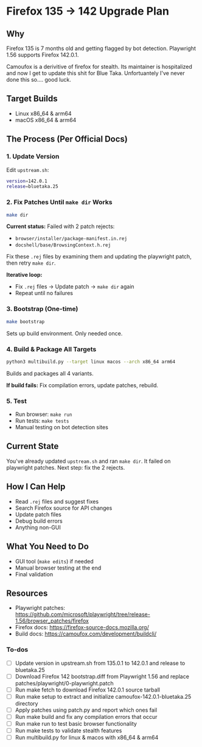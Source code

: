 <!-- d4a4d01e-05bb-4d19-863d-6ffff97848a7 55d1912a-7e22-4bf2-a691-214ee21346bc -->
# Firefox 135 → 142 Upgrade Plan

## Why

Firefox 135 is 7 months old and getting flagged by bot detection. Playwright 1.56 supports Firefox 142.0.1.



Camoufox is a derivitive of firefox for stealth.  Its maintainer is hospitalized and now I get to update this shit for Blue Taka.  Unfortuantely I've never done this so.... good luck.  

## Target Builds

- Linux x86_64 & arm64
- macOS x86_64 & arm64

## The Process (Per Official Docs)

### 1. Update Version

Edit `upstream.sh`:

```bash
version=142.0.1
release=bluetaka.25
```

### 2. Fix Patches Until `make dir` Works

```bash
make dir
```

**Current status:** Failed with 2 patch rejects:

- `browser/installer/package-manifest.in.rej`
- `docshell/base/BrowsingContext.h.rej`

Fix these `.rej` files by examining them and updating the playwright patch, then retry `make dir`.

**Iterative loop:**

- Fix `.rej` files → Update patch → `make dir` again
- Repeat until no failures

### 3. Bootstrap (One-time)

```bash
make bootstrap
```

Sets up build environment. Only needed once.

### 4. Build & Package All Targets

```bash
python3 multibuild.py --target linux macos --arch x86_64 arm64
```

Builds and packages all 4 variants.

**If build fails:** Fix compilation errors, update patches, rebuild.

### 5. Test

- Run browser: `make run`
- Run tests: `make tests`
- Manual testing on bot detection sites

## Current State

You've already updated `upstream.sh` and ran `make dir`. It failed on playwright patches. Next step: fix the 2 rejects.

## How I Can Help

- Read `.rej` files and suggest fixes
- Search Firefox source for API changes
- Update patch files
- Debug build errors
- Anything non-GUI

## What You Need to Do

- GUI tool (`make edits`) if needed
- Manual browser testing at the end
- Final validation

## Resources

- Playwright patches: https://github.com/microsoft/playwright/tree/release-1.56/browser_patches/firefox
- Firefox docs: https://firefox-source-docs.mozilla.org/
- Build docs: https://camoufox.com/development/buildcli/

### To-dos

- [ ] Update version in upstream.sh from 135.0.1 to 142.0.1 and release to bluetaka.25
- [ ] Download Firefox 142 bootstrap.diff from Playwright 1.56 and replace patches/playwright/0-playwright.patch
- [ ] Run make fetch to download Firefox 142.0.1 source tarball
- [ ] Run make setup to extract and initialize camoufox-142.0.1-bluetaka.25 directory
- [ ] Apply patches using patch.py and report which ones fail
- [ ] Run make build and fix any compilation errors that occur
- [ ] Run make run to test basic browser functionality
- [ ] Run make tests to validate stealth features
- [ ] Run multibuild.py for linux & macos with x86_64 & arm64
